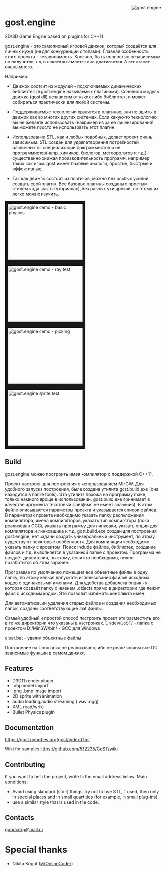 <img align="right" src="https://i.imgur.com/mgMCaS3.jpg" alt="gost.engine"  />

# gost.engine

2D/3D Game Engine based on plugins for C++11


gost.engine - это самописный игровой движок, который создаётся для личных нужд (не для конкуренции с топами). Главная особенность этого проекта - независимость. Конечно, быть полностью независимым не получится, но, в некоторых местах она достигается. А этих мест очень много. 

Например:

- Движок состоит из модулей - подключаемых динамических библиотек (в gost.engine называемых плагинами). Основной модуль движка (gost.dll) независим от каких либо библиотек, и может собираться практически для любой системы.

- Поддерживаемые технологии хранятся в плагинах, они не вшиты в движок как во многих других системах. Если какую-то технологию вы не желаете использовать (например из за её лицензирования), вы можете просто не использовать этот плагин.

- Использование STL, как и любых подобных, делает проект очень зависимым. STL создан для удовлетворения потребностей различных по специализации программистов и не программистов(напр. химиков, биологов, метеорологов и т.д.), существенно снижая производительность программ, например таких как игры. gost имеет базовые аналоги, простые, быстрые и эффективные.

- Так как движок состоит из плагинов, можно без особых усилий создать свой плагин. Все базовые плагины созданы с простым стилем кода (как в туториалах), без разных ухищрений, по этому их легко можно изучить.

<a href="http://www.youtube.com/watch?feature=player_embedded&v=VYMdwpfL27g
" target="_blank"><img src="http://img.youtube.com/vi/VYMdwpfL27g/0.jpg" 
alt="gost.engine demo - basic physics" width="240" height="180" border="10" /></a><a href="http://www.youtube.com/watch?feature=player_embedded&v=R-4EsYBYTS0
" target="_blank"><img src="http://img.youtube.com/vi/R-4EsYBYTS0/0.jpg" 
alt="gost.engine demo - ray test" width="240" height="180" border="10" /></a><a href="http://www.youtube.com/watch?feature=player_embedded&v=NULUuxLR1y0
" target="_blank"><img src="http://img.youtube.com/vi/NULUuxLR1y0/0.jpg" 
alt="gost.engine demo - picking" width="240" height="180" border="10" /></a>
<a href="http://www.youtube.com/watch?feature=player_embedded&v=zM-_3Nj6e7Q
" target="_blank"><img src="http://img.youtube.com/vi/zM-_3Nj6e7Q/0.jpg" 
alt="gost.engine sprite test" width="240" height="180" border="10" /></a>

## Build

gost.engine можно построить имея компилятор с поддержкой C++11.

Проект настроен для построения с использованием MinGW. Для удобного запуска построения, была создана утилита gost.build.exe (она находится в папке tools). Эта утилита похожа на программу make, только намного проще в использовании.
gost.build.exe принимает в качестве аргумента текстовый файл(имя не имеет значения). В этом файле описываются параметры проекта и указывается список файлов. В параметрах проекта необходимо указать папку расположения компилятора, имена компиляторов, указать тип компилятора (пока реализован GCC), указать программу для линковки, указать опции для компилятора и линковщика и т.д.
gost.build.exe создан для построения gost.engine, нет задачи создать универсальный инструмент, по этому существуют некоторые особенности.
Для компиляции необходимо указать папку с проектом. Поиск include файлов, библиотек, создание файлов и т.д. выполняется в указанной папке с проектом.
Программа не создаёт директории, по этому, если это необходимо, нужно позаботится об этом заранее.

Программа по умолчанию помещает все объектные файлы в одну папку, по этому нельзя допускать использования файлов исходных кодов с одинаковыми именами.
Для удобства добавлена опция `-o` которая создаёт папку с именем .objects прямо в директории где лежит файл с исходным кодом. Это позволит избежать конфликта имён.

Для автоматизации удаления старых файлов и создания необходимых папок, созданы соответствующие .bat файлы.

Самый удобный и простой способ построить проект это разместить его в те же директории что указаны в настройках.
D:/dev/GoST/ - папка с проектом
D:/MinGW/bin/ - GCC для Windows

clear.bat - удалит объектные файлы

Построение на Linux пока не реализовано, ибо не реализованы все ОС зависимые функции в самом движке.

## Features
* D3D11 render plugin
* .obj model import
* .png .bmp image import
* 2D sprite with animation
* audio loading/audio streaming (.wav .ogg)
* XML read/write
* Bullet Physics plugin

## Documentation

https://gost.neocities.org/gost/index.html

Wiki for samples https://github.com/532235/GoST/wiki



## Contributing

If you want to help the project, write to the email address below.
Main conditions:
- Avoid using standard (std::) things, try not to use STL, if used, then only in special places and in small quantities (for example, in small plug-ins).
- use a similar style that is used in the code.

## Contacts

goodcorp@mail.ru


# Special thanks

* Nikita Kogut ([MrOnlineCoder](https://github.com/MrOnlineCoder))
